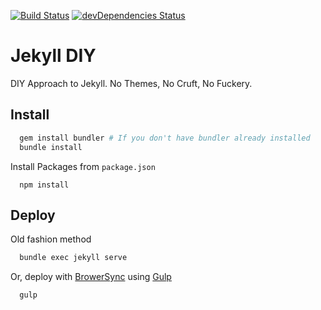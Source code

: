 [![Build Status](https://travis-ci.org/davesantos/jekyll-diy.svg?branch=master)](https://travis-ci.org/davesantos/jekyll-diy)
[![devDependencies Status](https://david-dm.org/davesantos/jekyll-diy/dev-status.svg)](https://david-dm.org/davesantos/jekyll-diy?type=dev)


Jekyll DIY
===

DIY Approach to Jekyll. No Themes, No Cruft, No Fuckery.

## Install

```sh
  gem install bundler # If you don't have bundler already installed
  bundle install
```
Install Packages from `package.json`
```
  npm install
```

## Deploy

Old fashion method
```sh
  bundle exec jekyll serve
```

Or, deploy with [BrowerSync](https://www.browsersync.io/) using [Gulp](http://gulpjs.com/)
```sh
  gulp
```


